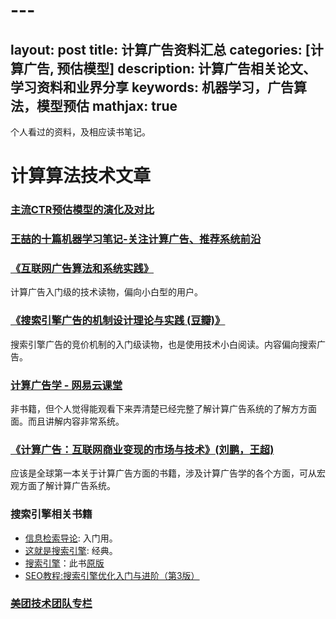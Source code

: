 # ---
layout: post
title: 计算广告资料汇总
categories: [计算广告, 预估模型]
description: 计算广告相关论文、学习资料和业界分享
keywords: 机器学习，广告算法，模型预估
mathjax: true
---

个人看过的资料，及相应读书笔记。

# 计算算法技术文章

### [主流CTR预估模型的演化及对比](https://zhuanlan.zhihu.com/p/35465875)


### [王喆的十篇机器学习笔记-关注计算广告、推荐系统前沿](https://zhuanlan.zhihu.com/p/51117616)

### [《互联网广告算法和系统实践》](https://wenku.baidu.com/view/85835d51a76e58fafab003cf)

计算广告入门级的技术读物，偏向小白型的用户。

### [《搜索引擎广告的机制设计理论与实践 (豆瓣)》](https://book.douban.com/subject/5353670/)
搜索引擎广告的竞价机制的入门级读物，也是使用技术小白阅读。内容偏向搜索广告。
### [计算广告学 - 网易云课堂]()
非书籍，但个人觉得能观看下来弄清楚已经完整了解计算广告系统的了解方方面面。而且讲解内容非常系统。

### [《计算广告：互联网商业变现的市场与技术》(刘鹏，王超)](http://item.jd.com/11765659.html#none)
应该是全球第一本关于计算广告方面的书籍，涉及计算广告学的各个方面，可从宏观方面了解计算广告系统。

### 搜索引擎相关书籍

- [信息检索导论](http://book.douban.com/subject/5252170/): 入门用。
- [这就是搜索引擎](http://book.douban.com/subject/7006719/): 经典。
- [搜索引擎](http://book.douban.com/subject/4861766/)：此书[原版](http://book.douban.com/subject/4068099/)
- [SEO教程:搜索引擎优化入门与进阶（第3版）](http://www.ituring.com.cn/book/1456)

### [美团技术团队专栏](https://tech.meituan.com/archives)
